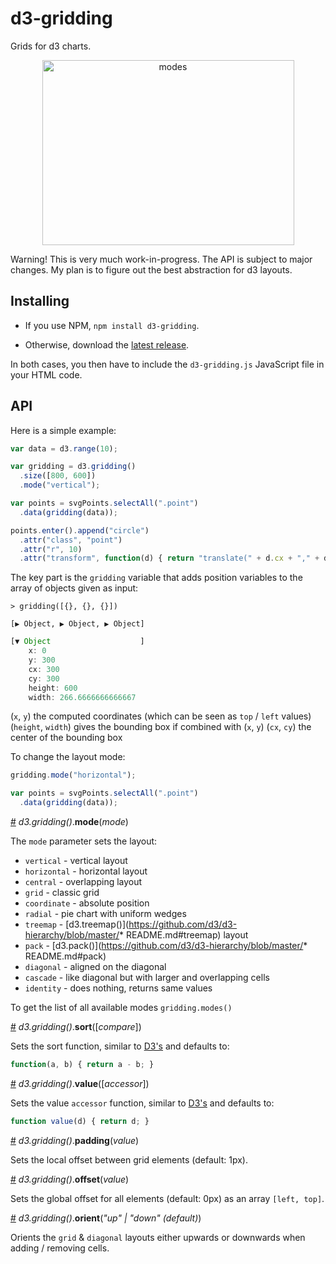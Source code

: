 # d3-gridding

Grids for d3 charts.

<p align="center">
  <a href="https://raw.githubusercontent.com/romsson/d3-gridding/master/img/modes.png">
    <img src="https://raw.githubusercontent.com/romsson/d3-gridding/master/img/modes.png" width="403" height="296" alt="modes">
  </a>
</p>

Warning! This is very much work-in-progress. The API is subject to major changes. My plan is to figure out the best abstraction for d3 layouts.

## Installing

* If you use NPM, `npm install d3-gridding`. 

* Otherwise, download the [latest release](https://github.com/romsson/d3-gridding/releases/latest).

In both cases, you then have to include the `d3-gridding.js` JavaScript file in your HTML code.

## API

Here is a simple example:

```js
var data = d3.range(10);

var gridding = d3.gridding()
  .size([800, 600])
  .mode("vertical");

var points = svgPoints.selectAll(".point")
  .data(gridding(data));

points.enter().append("circle")
  .attr("class", "point")
  .attr("r", 10)
  .attr("transform", function(d) { return "translate(" + d.cx + "," + d.cy + ")"; });
```

The key part is the `gridding` variable that adds position variables to the array of objects given as input:

`> gridding([{}, {}, {}])`

`[▶ Object, ▶ Object, ▶ Object]`

```js
[▼ Object                    ]
    x: 0
    y: 300
    cx: 300
    cy: 300
    height: 600
    width: 266.6666666666667
```

(`x`, `y`) the computed coordinates (which can be seen as `top` / `left` values)
(`height`, `width`) gives the bounding box if combined with (`x`, `y`)
(`cx`, `cy`) the center of the bounding box

To change the layout mode:

```js
gridding.mode("horizontal");

var points = svgPoints.selectAll(".point")
  .data(gridding(data));
```

<a name="gridding_mode" href="#gridding_mode">#</a> <i>d3.gridding()</i>.<b>mode</b>(<i>mode</i>)

The `mode` parameter sets the layout:

* `vertical` - vertical layout
* `horizontal` - horizontal layout
* `central` - overlapping layout
* `grid` - classic grid
* `coordinate` - absolute position
* `radial` - pie chart with uniform wedges
* `treemap` - [d3.treemap()](https://github.com/d3/d3-hierarchy/blob/master/* README.md#treemap) layout
* `pack` - [d3.pack()](https://github.com/d3/d3-hierarchy/blob/master/* README.md#pack)
* `diagonal`  - aligned on the diagonal
* `cascade` - like diagonal but with larger and overlapping cells 
* `identity` - does nothing, returns same values

To get the list of all available modes `gridding.modes()`

<a name="gridding_sort" href="#gridding_sort">#</a> <i>d3.gridding()</i>.<b>sort</b>([<i>compare</i>])

Sets the sort function, similar to [D3's](https://github.com/d3/d3-shape/blob/master/README.md#pie_sort) and defaults to:

```js
function(a, b) { return a - b; }
```

<a name="gridding_value" href="#gridding_value">#</a> <i>d3.gridding()</i>.<b>value</b>([<i>accessor</i>])

Sets the value `accessor` function, similar to [D3's](https://github.com/d3/d3-shape/blob/master/README.md#pie_value) and defaults to:

```js
function value(d) { return d; }
```

<a name="gridding_padding" href="#gridding_padding">#</a> <i>d3.gridding()</i>.<b>padding</b>(<i>value</i>)

Sets the local offset between grid elements (default: 1px).

<a name="gridding_padding" href="#gridding_padding">#</a> <i>d3.gridding()</i>.<b>offset</b>(<i>value</i>)

Sets the global offset for all elements (default: 0px) as an array `[left, top]`.

<a name="gridding_padding" href="#gridding_padding">#</a> <i>d3.gridding()</i>.<b>orient</b>(<i>"up" | "down" (default)</i>)

Orients the `grid` & `diagonal` layouts either upwards or downwards when adding / removing cells.
